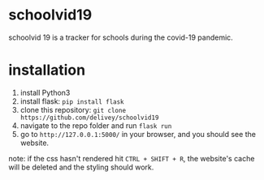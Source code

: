 # schoolvid19
schoolvid 19 is a tracker for schools during the covid-19 pandemic.

# installation
1. install Python3
2. install flask: `pip install flask`
3. clone this repository: `git clone https://github.com/delivey/schoolvid19`
4. navigate to the repo folder and run `flask run`
5. go to `http://127.0.0.1:5000/` in your browser, and you should see the website.

note: if the css hasn't rendered hit `CTRL + SHIFT + R`, the website's cache will be deleted and the styling should work.
